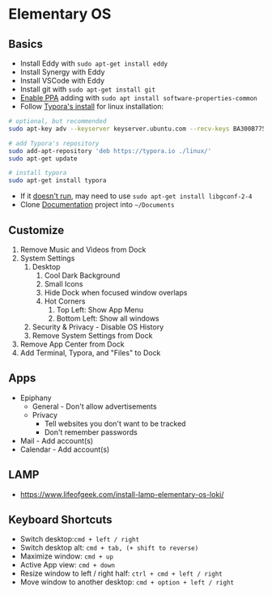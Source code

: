 # Elementary OS

## Basics

- Install Eddy with `sudo apt-get install eddy`
- Install Synergy with Eddy
- Install VSCode with Eddy
- Install git with `sudo apt-get install git`
- [Enable PPA](https://elementaryos.stackexchange.com/questions/7507/how-can-i-add-a-ppa-in-loki) adding with `sudo apt install software-properties-common`
- Follow [Typora's install](http://support.typora.io/Typora-on-Linux/) for linux installation:

```bash
# optional, but recommended
sudo apt-key adv --keyserver keyserver.ubuntu.com --recv-keys BA300B7755AFCFAE

# add Typora's repository
sudo add-apt-repository 'deb https://typora.io ./linux/'
sudo apt-get update

# install typora
sudo apt-get install typora
```

- If it [doesn't run](https://github.com/electron/electron/issues/1518), may need to use `sudo apt-get install libgconf-2-4`
- Clone [Documentation](https://gitlab.com/dsthedev/Documentation) project into `~/Documents`


## Customize

1. Remove Music and Videos from Dock
2. System Settings
   1. Desktop
      1. Cool Dark Background
      2. Small Icons
      3. Hide Dock when focused window overlaps
      4. Hot Corners
         1. Top Left: Show App Menu
         2. Bottom Left: Show all windows
   2. Security & Privacy - Disable OS History
   3. Remove System Settings from Dock
3. Remove App Center from Dock
4. Add Terminal, Typora, and "Files" to Dock

## Apps

* Epiphany
  * General - Don't allow advertisements
  * Privacy
    * Tell websites you don't want to be tracked
    * Don't remember passwords
* Mail - Add account(s)
* Calendar - Add account(s)


## LAMP

* https://www.lifeofgeek.com/install-lamp-elementary-os-loki/


## Keyboard Shortcuts

* Switch desktop:`cmd + left / right`
* Switch desktop alt: `cmd + tab, (+ shift to reverse)`
* Maximize window: `cmd + up`
* Active App view: `cmd + down`
* Resize window to left / right half: `ctrl + cmd + left / right`
* Move window to another desktop: `cmd + option + left / right`